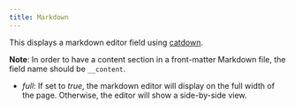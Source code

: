 ```yaml
---
title: Markdown
---
```

This displays a markdown editor field using [catdown](https://github.com/zuren/catdown).

**Note**: In order to have a content section in a front-matter Markdown file, the field name should be `__content`.

- *full*: If set to _true_, the markdown editor will display on the full width of the page. Otherwise, the editor will show a side-by-side view.
